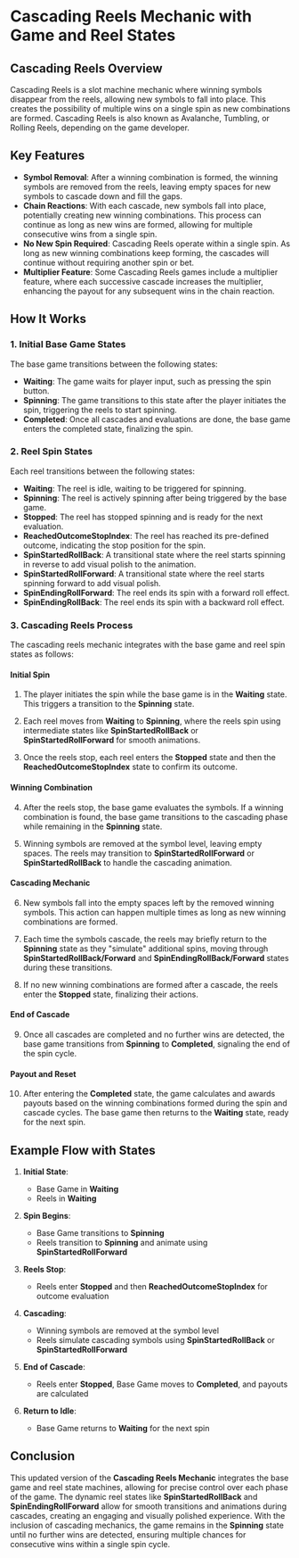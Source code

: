 # Cascading Reels Mechanic with Game and Reel States

## Cascading Reels Overview

Cascading Reels is a slot machine mechanic where winning symbols disappear from the reels, allowing new symbols to fall into place. This creates the possibility of multiple wins on a single spin as new combinations are formed. Cascading Reels is also known as Avalanche, Tumbling, or Rolling Reels, depending on the game developer.

## Key Features

- **Symbol Removal**: After a winning combination is formed, the winning symbols are removed from the reels, leaving empty spaces for new symbols to cascade down and fill the gaps.
- **Chain Reactions**: With each cascade, new symbols fall into place, potentially creating new winning combinations. This process can continue as long as new wins are formed, allowing for multiple consecutive wins from a single spin.
- **No New Spin Required**: Cascading Reels operate within a single spin. As long as new winning combinations keep forming, the cascades will continue without requiring another spin or bet.
- **Multiplier Feature**: Some Cascading Reels games include a multiplier feature, where each successive cascade increases the multiplier, enhancing the payout for any subsequent wins in the chain reaction.

## How It Works

### 1. **Initial Base Game States**

The base game transitions between the following states:

- **Waiting**: The game waits for player input, such as pressing the spin button.
- **Spinning**: The game transitions to this state after the player initiates the spin, triggering the reels to start spinning.
- **Completed**: Once all cascades and evaluations are done, the base game enters the completed state, finalizing the spin.

### 2. **Reel Spin States**

Each reel transitions between the following states:

- **Waiting**: The reel is idle, waiting to be triggered for spinning.
- **Spinning**: The reel is actively spinning after being triggered by the base game.
- **Stopped**: The reel has stopped spinning and is ready for the next evaluation.
- **ReachedOutcomeStopIndex**: The reel has reached its pre-defined outcome, indicating the stop position for the spin.
- **SpinStartedRollBack**: A transitional state where the reel starts spinning in reverse to add visual polish to the animation.
- **SpinStartedRollForward**: A transitional state where the reel starts spinning forward to add visual polish.
- **SpinEndingRollForward**: The reel ends its spin with a forward roll effect.
- **SpinEndingRollBack**: The reel ends its spin with a backward roll effect.

### 3. **Cascading Reels Process**

The cascading reels mechanic integrates with the base game and reel spin states as follows:

#### Initial Spin

1. The player initiates the spin while the base game is in the **Waiting** state. This triggers a transition to the **Spinning** state.
   
2. Each reel moves from **Waiting** to **Spinning**, where the reels spin using intermediate states like **SpinStartedRollBack** or **SpinStartedRollForward** for smooth animations.

3. Once the reels stop, each reel enters the **Stopped** state and then the **ReachedOutcomeStopIndex** state to confirm its outcome.

#### Winning Combination

4. After the reels stop, the base game evaluates the symbols. If a winning combination is found, the base game transitions to the cascading phase while remaining in the **Spinning** state. 

5. Winning symbols are removed at the symbol level, leaving empty spaces. The reels may transition to **SpinStartedRollForward** or **SpinStartedRollBack** to handle the cascading animation.

#### Cascading Mechanic

6. New symbols fall into the empty spaces left by the removed winning symbols. This action can happen multiple times as long as new winning combinations are formed.

7. Each time the symbols cascade, the reels may briefly return to the **Spinning** state as they "simulate" additional spins, moving through **SpinStartedRollBack/Forward** and **SpinEndingRollBack/Forward** states during these transitions.

8. If no new winning combinations are formed after a cascade, the reels enter the **Stopped** state, finalizing their actions.

#### End of Cascade

9. Once all cascades are completed and no further wins are detected, the base game transitions from **Spinning** to **Completed**, signaling the end of the spin cycle.

#### Payout and Reset

10. After entering the **Completed** state, the game calculates and awards payouts based on the winning combinations formed during the spin and cascade cycles. The base game then returns to the **Waiting** state, ready for the next spin.

## Example Flow with States

1. **Initial State**: 
   - Base Game in **Waiting**
   - Reels in **Waiting**

2. **Spin Begins**: 
   - Base Game transitions to **Spinning**
   - Reels transition to **Spinning** and animate using **SpinStartedRollForward**

3. **Reels Stop**:
   - Reels enter **Stopped** and then **ReachedOutcomeStopIndex** for outcome evaluation

4. **Cascading**: 
   - Winning symbols are removed at the symbol level
   - Reels simulate cascading symbols using **SpinStartedRollBack** or **SpinStartedRollForward**

5. **End of Cascade**: 
   - Reels enter **Stopped**, Base Game moves to **Completed**, and payouts are calculated

6. **Return to Idle**: 
   - Base Game returns to **Waiting** for the next spin

## Conclusion

This updated version of the **Cascading Reels Mechanic** integrates the base game and reel state machines, allowing for precise control over each phase of the game. The dynamic reel states like **SpinStartedRollBack** and **SpinEndingRollForward** allow for smooth transitions and animations during cascades, creating an engaging and visually polished experience. With the inclusion of cascading mechanics, the game remains in the **Spinning** state until no further wins are detected, ensuring multiple chances for consecutive wins within a single spin cycle.
